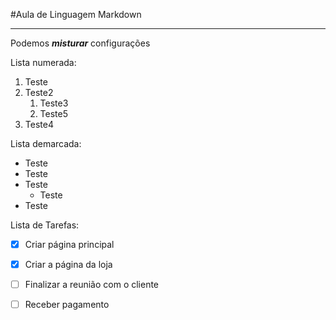 #Aula de Linguagem Markdown
***
Podemos __*misturar*__ configurações

Lista numerada:
1. Teste
0. Teste2
   1. Teste3
   1. Teste5
999. Teste4



Lista demarcada:
* Teste
* Teste
* Teste
   * Teste
* Teste



Lista de Tarefas:
- [x] Criar página principal
- [x] Criar a página da loja
- [ ] Finalizar a reunião com o cliente
- [ ] Receber pagamento




